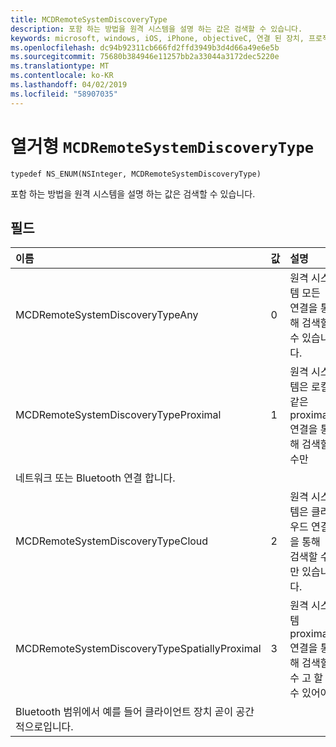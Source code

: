 ```yaml
---
title: MCDRemoteSystemDiscoveryType
description: 포함 하는 방법을 원격 시스템을 설명 하는 값은 검색할 수 있습니다.
keywords: microsoft, windows, iOS, iPhone, objectiveC, 연결 된 장치, 프로젝트 로마
ms.openlocfilehash: dc94b92311cb666fd2ffd3949b3d4d66a49e6e5b
ms.sourcegitcommit: 75680b384946e11257bb2a33044a3172dec5220e
ms.translationtype: MT
ms.contentlocale: ko-KR
ms.lasthandoff: 04/02/2019
ms.locfileid: "58907035"
---
```

# <a name="enum-mcdremotesystemdiscoverytype"></a>열거형 `MCDRemoteSystemDiscoveryType` 

```
typedef NS_ENUM(NSInteger, MCDRemoteSystemDiscoveryType)
```  

포함 하는 방법을 원격 시스템을 설명 하는 값은 검색할 수 있습니다. 

## <a name="fields"></a>필드

| 이름                              | 값 | 설명                    |
|:----------------------------------|:------|:-------------------------------|
| MCDRemoteSystemDiscoveryTypeAny   | 0     | 원격 시스템 모든 연결을 통해 검색할 수 있습니다.  |
| MCDRemoteSystemDiscoveryTypeProximal | 1     | 원격 시스템은 로컬 같은 proximal 연결을 통해 검색할 수만
네트워크 또는 Bluetooth 연결 합니다. |
| MCDRemoteSystemDiscoveryTypeCloud | 2     | 원격 시스템은 클라우드 연결을 통해 검색할 수만 있습니다. |
| MCDRemoteSystemDiscoveryTypeSpatiallyProximal | 3     | 원격 시스템 proximal 연결을 통해 검색할 수 고 할 수 있어야
Bluetooth 범위에서 예를 들어 클라이언트 장치 곧이 공간적으로입니다.  |

